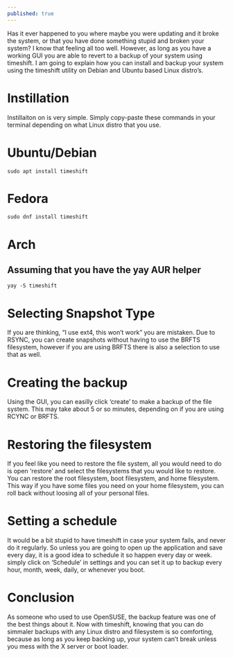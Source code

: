 ```yaml
---
published: true
---
```

Has it ever happened to you where maybe you were updating and it broke the system, or that you have done something stupid and broken your system? I know that feeling all too well. However, as long as you have a working GUI you are able to revert to a backup of your system using timeshift. I am going to explain how you can install and backup your system using the timeshift utility on Debian and Ubuntu based Linux distro’s. 

# Instillation 

Instillaiton on is very simple. Simply copy-paste these commands in your terminal depending on what Linux distro that you use. 

# Ubuntu/Debian
	sudo apt install timeshift

# Fedora 
	sudo dnf install timeshift

# Arch
## Assuming that you have the yay AUR helper
	yay -S timeshift 

# Selecting Snapshot Type 

If you are thinking, “I use ext4, this won’t work” you are mistaken. Due to RSYNC, you can create snapshots without having to use the BRFTS filesystem, however if you are using BRFTS there is also a selection to use that as well. 

# Creating the backup

Using the GUI, you can easilly click ‘create’ to make a backup of the file system. This may take about 5 or so minutes, depending on if you are using RCYNC or BRFTS. 

# Restoring the filesystem 

If you feel like you need to restore the file system, all you would need to do is open ‘restore’ and select the filesystems that you would like to restore. You can restore the root filesystem, boot filesystem, and home filesystem. This way if you have some files you need on your home filesystem, you can roll back without loosing all of your personal files. 

# Setting a schedule

It would be a bit stupid to have timeshift in case your system fails, and never do it regularly. So unless you are going to open up the application and save every day, it is a good idea to schedule it so happen every day or week. simply click on ‘Schedule’ in settings and you can set it up to backup every hour, month, week, daily, or whenever you boot. 

# Conclusion 

As someone who used to use OpenSUSE, the backup feature was one of the best things about it. Now with timeshift, knowing that you can do simmaler backups with any Linux distro and filesystem is so comforting, because as long as you keep backing up, your system can’t break unless you mess with the X server or boot loader.
